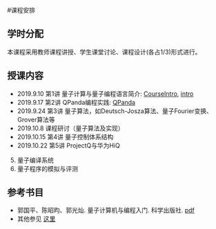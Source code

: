 #课程安排

## 学时分配
本课程采用教师课程讲授、学生课堂讨论、课程设计(各占1/3)形式进行。

## 授课内容
- 2019.9.10 第1讲 量子计算与量子编程语言简介: [CourseIntro](https://www.educoder.net/api/attachments/388493?disposition=inline), [intro](https://www.educoder.net/api/attachments/388495?disposition=inline)
- 2019.9.17 第2讲 QPanda编程实践: [QPanda](https://www.educoder.net/api/attachments/392341?disposition=inline)
- 2019.9.24 第3讲 量子算法，如Deutsch-Josza算法、量子Fourier变换、Grover算法等
- 2019.10.8 课程研讨（量子算法及实现）
- 2019.10.15 第4讲 量子控制体系结构
- 2019.10.22 第5讲 ProjectQ与华为HiQ

5. 量子编译系统
6. 量子程序的模拟与评测

## 参考书目
- 郭国平、陈昭昀、郭光灿. 量子计算机与编程入门. 科学出版社. [pdf](https://alicliimg.clewm.net/455/385/5385455/1568366127817bd5cb14158c119bfa8c00b981cc73bf81568366108.pdf)
- 其他参见 [这里](http://s4lab.ustc.edu.cn/2018/1225/c17737a372334/page.htm)

